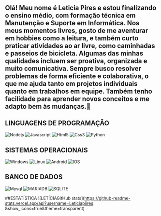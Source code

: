 ## Olá! Meu nome é Leticia Pires e estou finalizando o ensino médio, com formação técnica em Manutenção e Suporte em Informática. Nos meus momentos livres, gosto de me aventurar em hobbies como a leitura, e também curto praticar atividades ao ar livre, como caminhadas e passeios de bicicleta. Algumas das minhas qualidades incluem ser proativa, organizada e muito comunicativa. Sempre busco resolver problemas de forma eficiente e colaborativa, o que me ajuda tanto em projetos individuais quanto em trabalhos em equipe. Também tenho facilidade para aprender novos conceitos e me adapto bem às mudanças.👋

## LINGUAGENS DE PROGRAMAÇÃO
![Nodejs](https://img.shields.io/badge/Node.js-43853D?style=for-the-badge&logo=node.js&logoColor=black)
![Javascript](https://img.shields.io/badge/JavaScript-F7DF1E?style=for-the-badge&logo=javascript&logoColor=black)
![Html5](https://img.shields.io/badge/HTML5-E34F26?style=for-the-badge&logo=html5&logoColor=white) 
![Css3](https://img.shields.io/badge/CSS3-1572B6?style=for-the-badge&logo=css3&logoColor=white)
![Python](https://img.shields.io/badge/Python-3776AB?style=for-the-badge&logo=python&logoColor=white) 


## SISTEMAS OPERACIONAIS
![Windows](https://img.shields.io/badge/Windows-0078D6?style=for-the-badge&logo=windows&logoColor=white)
![Linux](https://img.shields.io/badge/Linux-FCC624?style=for-the-badge&logo=linux&logoColor=black)
![Android](https://img.shields.io/badge/Android-3DDC84?style=for-the-badge&logo=android&logoColor=white)
![IOS](https://img.shields.io/badge/iOS-000000?style=for-the-badge&logo=ios&logoColor=white)

## BANCO DE DADOS
![Mysql](https://img.shields.io/badge/MySQL-00000F?style=for-the-badge&logo=mysql&logoColor=white)
![MARIADB](https://img.shields.io/badge/MariaDB-003545?style=for-the-badge&logo=mariadb&logoColor=white)
![SQLITE](https://img.shields.io/badge/SQLite-07405E?style=for-the-badge&logo=sqlite&logoColor=white)


##ESTATÍSTICA
![LETÍCIAGitHub stats](https://github-readme-stats.vercel.app/api?username=Leticiapiires
&show_icons=true&theme=transparent)































